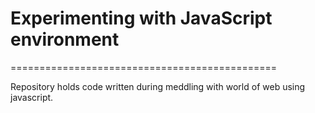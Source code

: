 # Experimenting with JavaScript environment

==============================================

Repository holds code written during meddling with world of web using javascript.